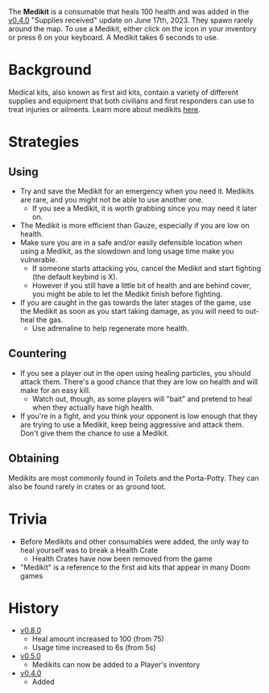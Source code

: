 The **Medikit** is a consumable that heals 100 health and was added in the [v0.4.0](https://github.com/HasangerGames/suroi/releases/tag/v0.4.0) "Supplies received" update on June 17th, 2023. They spawn rarely around the map. To use a Medikit, either click on the icon in your inventory or press 6 on your keyboard. A Medikit takes 6 seconds to use.

# Background

Medical kits, also known as first aid kits, contain a variety of different supplies and equipment that both civilians and first responders can use to treat injuries or ailments. Learn more about medikits [here](https://en.wikipedia.org/wiki/First_aid_kit).

# Strategies

## Using

- Try and save the Medikit for an emergency when you need it. Medikits are rare, and you might not be able to use another one.
  - If you see a Medikit, it is worth grabbing since you may need it later on.
- The Medikit is more efficient than Gauze, especially if you are low on health.
- Make sure you are in a safe and/or easily defensible location when using a Medikit, as the slowdown and long usage time make you vulnerable.
  - If someone starts attacking you, cancel the Medikit and start fighting (the default keybind is X).
  - However if you still have a little bit of health and are behind cover, you might be able to let the Medikit finish before fighting.
- If you are caught in the gas towards the later stages of the game, use the Medikit as soon as you start taking damage, as you will need to out-heal the gas.
  - Use adrenaline to help regenerate more health.

## Countering

- If you see a player out in the open using healing particles, you should attack them. There's a good chance that they are low on health and will make for an easy kill.
  - Watch out, though, as some players will "bait" and pretend to heal when they actually have high health.
- If you're in a fight, and you think your opponent is low enough that they are trying to use a Medikit, keep being aggressive and attack them. Don't give them the chance to use a Medikit.

## Obtaining

Medikits are most commonly found in Toilets and the Porta-Potty. They can also be found rarely in crates or as ground loot.

# Trivia

- Before Medikits and other consumables were added, the only way to heal yourself was to break a Health Crate
  - Health Crates have now been removed from the game
- "Medikit" is a reference to the first aid kits that appear in many Doom games

# History

- [v0.8.0](https://github.com/HasangerGames/suroi/releases/tag/v0.8.0)
  - Heal amount increased to 100 (from 75)
  - Usage time increased to 6s (from 5s)
- [v0.5.0](https://github.com/HasangerGames/suroi/releases/tag/v0.5.0)
  - Medikits can now be added to a Player's inventory
- [v0.4.0](https://github.com/HasangerGames/suroi/releases/tag/v0.4.0)
  - Added
